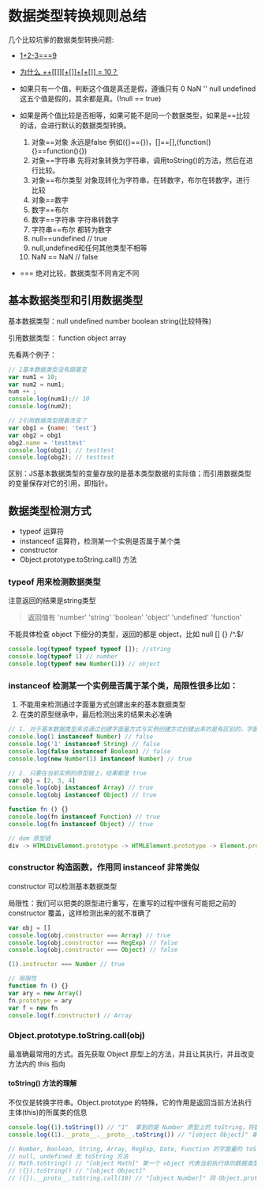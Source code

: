 # 数据类型转换规则总结

几个比较坑爹的数据类型转换问题:

- [1+2-3===9](https://wanago.io/2018/04/02/1-2-3-9-looking-into-assembly-code-of-coercion/)
- [为什么 ++[[]][+[]]+[+[]] = 10？](http://justjavac.com/javascript/2012/05/24/can-you-explain-why-10.html)

- 如果只有一个值，判断这个值是真还是假，遵循只有 0 NaN '' null undefined 这五个值是假的，其余都是真。(!null == true)
- 如果是两个值比较是否相等，如果可能不是同一个数据类型，如果是==比较的话，会进行默认的数据类型转换。
  1. 对象==对象 永远是false 例如({}=={})，[]==[],(function(){}==function(){})
  2. 对象==字符串 先将对象转换为字符串，调用toString()的方法，然后在进行比较。
  3. 对象==布尔类型 对象现转化为字符串，在转数字，布尔在转数字，进行比较
  4. 对象==数字
  5. 数字==布尔
  6. 数字==字符串 字符串转数字
  7. 字符串==布尔 都转为数字
  8. null==undefined // true
  9. null,undefined和任何其他类型不相等
  10. NaN == NaN // false
- === 绝对比较，数据类型不同肯定不同

## 基本数据类型和引用数据类型
基本数据类型：null undefined number boolean string(比较特殊)

引用数据类型： function object array

先看两个例子：
```js
// 1基本数据类型没有跟着变
var num1 = 10;
var num2 = num1;
num ++ ;
console.log(num1);// 10
console.log(num2);

// 2引用数据类型跟着改变了
var obg1 = {name: 'test'}
var obg2 = obg1
obg2.name = 'testtest'
console.log(obg1); // testtest
console.log(obg2); // testtest
```
区别：JS基本数据类型的变量存放的是基本类型数据的实际值；而引用数据类型的变量保存对它的引用，即指针。

## 数据类型检测方式
- typeof 运算符
- instanceof 运算符，检测某一个实例是否属于某个类
- constructor
- Object.prototype.toString.call() 方法

### typeof 用来检测数据类型
注意返回的结果是string类型

> 返回值有 'number' 'string' 'boolean' 'object' 'undefined' 'function'

不能具体检查 object 下细分的类型，返回的都是 object，比如 null [] {} /^.$/

```js
console.log(typeof typeof typeof []); //string
console.log(typeof 1) // number
console.log(typeof new Number(1)) // object
```

### instanceof 检测某一个实例是否属于某个类，局限性很多比如：
1. 不能用来检测通过字面量方式创建出来的基本数据类型
2. 在类的原型继承中，最后检测出来的结果未必准确

```js
// 1. 对于基本数据类型来说通过创建字面量方式与实例创建方式创建出来的是有区别的，字面量方式返回 false，实例方式返回 true。从严格意义上来说，只有实例创建出来的结果才是标准的对象数据类型值，也是标准的 Number 的类的一个实例。对于字面量方式创建出来的结果是基本的数据类型值，不是严谨的实例，但是由于 js 的松散特点，导致了可以使用 Number.prototype 上的提供的方法
console.log(1 instanceof Number) // false
console.log('1' instanceof String) // false
console.log(false instanceof Boolean) // false
console.log(new Number(1) instanceof Number) // true

// 2. 只要在当前实例的原型链上，结果都是 true
var obj = [2, 3, 4]
console.log(obj instanceof Array) // true
console.log(obj instanceof Object) // true

function fn () {}
console.log(fn instanceof Function) // true
console.log(fn instanceof Object) // true

// dom 原型链
div -> HTMLDivElement.prototype -> HTMLElement.prototype -> Element.prototype -> Node.prototype -> EventTarget.prototype -> Object.prototype
```

### constructor 构造函数，作用同 instanceof 非常类似

constructor 可以检测基本数据类型

局限性：我们可以把类的原型进行重写，在重写的过程中很有可能把之前的 constructor 覆盖，这样检测出来的就不准确了

```js
var obj = []
console.log(obj.constructor === Array) // true
console.log(obj.constructor === RegExp) // false
console.log(obj.constructor === Object) // false

(1).instructor === Number // true

// 局限性
function fn () {}
var ary = new Array()
fn.prototype = ary
var f = new fn
console.log(f.constructor) // Array
```

### Object.prototype.toString.call(obj)

最准确最常用的方式。首先获取 Object 原型上的方法，并且让其执行，并且改变方法内的 this 指向

#### toString() 方法的理解

不仅仅是转换字符串。Object.prototype 的特殊，它的作用是返回当前方法执行主体(this)的所属类的信息

```js
console.log((1).toString()) // "1"  拿到的是 Number 原型上的 toString，将数字转字符串
console.log((1).__proto__.__proto__.toString()) // "[object Object]" 拿到的是 Object 原型上的 toString 方法

// Number, Boolean, String, Array, RegExp, Date, Function 的字面量的 toString 是转字符串
// null, undefined 无 toString 方法
// Math.toString() // "[object Math]" 第一个 object 代表当前执行体的数据类型是 object(固定的)，第二个代表它所属的类是 Math
// ({}).toString() // "[object Object]"
// ({}).__proto__.toString.call(10) // "[object Number]" 同 Object.prototype.toString.call(10)
```